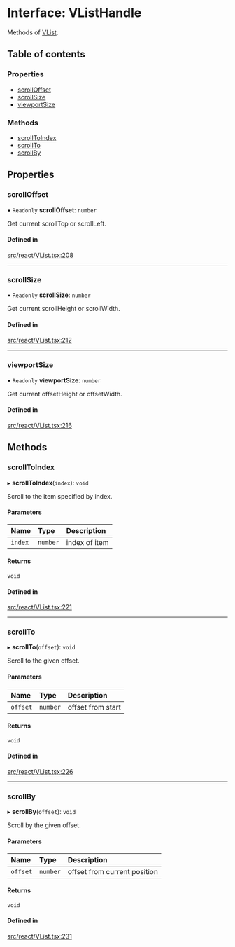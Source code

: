 # Interface: VListHandle

Methods of [VList](../API.md#vlist).

## Table of contents

### Properties

- [scrollOffset](VListHandle.md#scrolloffset)
- [scrollSize](VListHandle.md#scrollsize)
- [viewportSize](VListHandle.md#viewportsize)

### Methods

- [scrollToIndex](VListHandle.md#scrolltoindex)
- [scrollTo](VListHandle.md#scrollto)
- [scrollBy](VListHandle.md#scrollby)

## Properties

### scrollOffset

• `Readonly` **scrollOffset**: `number`

Get current scrollTop or scrollLeft.

#### Defined in

[src/react/VList.tsx:208](https://github.com/inokawa/virtua/blob/7d43c50/src/react/VList.tsx#L208)

___

### scrollSize

• `Readonly` **scrollSize**: `number`

Get current scrollHeight or scrollWidth.

#### Defined in

[src/react/VList.tsx:212](https://github.com/inokawa/virtua/blob/7d43c50/src/react/VList.tsx#L212)

___

### viewportSize

• `Readonly` **viewportSize**: `number`

Get current offsetHeight or offsetWidth.

#### Defined in

[src/react/VList.tsx:216](https://github.com/inokawa/virtua/blob/7d43c50/src/react/VList.tsx#L216)

## Methods

### scrollToIndex

▸ **scrollToIndex**(`index`): `void`

Scroll to the item specified by index.

#### Parameters

| Name | Type | Description |
| :------ | :------ | :------ |
| `index` | `number` | index of item |

#### Returns

`void`

#### Defined in

[src/react/VList.tsx:221](https://github.com/inokawa/virtua/blob/7d43c50/src/react/VList.tsx#L221)

___

### scrollTo

▸ **scrollTo**(`offset`): `void`

Scroll to the given offset.

#### Parameters

| Name | Type | Description |
| :------ | :------ | :------ |
| `offset` | `number` | offset from start |

#### Returns

`void`

#### Defined in

[src/react/VList.tsx:226](https://github.com/inokawa/virtua/blob/7d43c50/src/react/VList.tsx#L226)

___

### scrollBy

▸ **scrollBy**(`offset`): `void`

Scroll by the given offset.

#### Parameters

| Name | Type | Description |
| :------ | :------ | :------ |
| `offset` | `number` | offset from current position |

#### Returns

`void`

#### Defined in

[src/react/VList.tsx:231](https://github.com/inokawa/virtua/blob/7d43c50/src/react/VList.tsx#L231)
